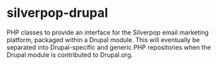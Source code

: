 silverpop-drupal
================

PHP classes to provide an interface for the Silverpop email marketing platform, packaged within a Drupal module. This will eventually be separated into Drupal-specific and generic PHP repositories when the Drupal module is contributed to Drupal.org.
